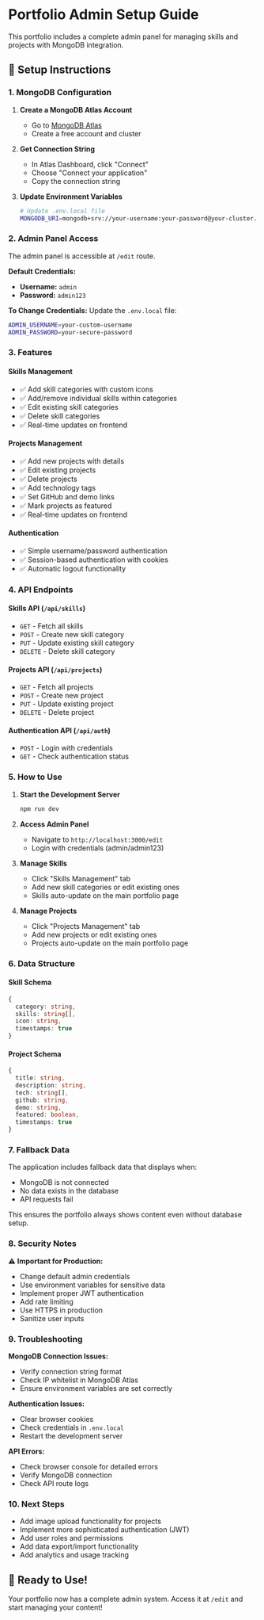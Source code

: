 # Portfolio Admin Setup Guide

This portfolio includes a complete admin panel for managing skills and projects with MongoDB integration.

## 🔧 Setup Instructions

### 1. MongoDB Configuration

1. **Create a MongoDB Atlas Account**
   - Go to [MongoDB Atlas](https://www.mongodb.com/atlas)
   - Create a free account and cluster

2. **Get Connection String**
   - In Atlas Dashboard, click "Connect"
   - Choose "Connect your application"
   - Copy the connection string

3. **Update Environment Variables**
   ```bash
   # Update .env.local file
   MONGODB_URI=mongodb+srv://your-username:your-password@your-cluster.mongodb.net/portfolio?retryWrites=true&w=majority
   ```

### 2. Admin Panel Access

The admin panel is accessible at `/edit` route.

**Default Credentials:**
- **Username:** `admin`
- **Password:** `admin123`

**To Change Credentials:**
Update the `.env.local` file:
```bash
ADMIN_USERNAME=your-custom-username
ADMIN_PASSWORD=your-secure-password
```

### 3. Features

#### Skills Management
- ✅ Add skill categories with custom icons
- ✅ Add/remove individual skills within categories
- ✅ Edit existing skill categories
- ✅ Delete skill categories
- ✅ Real-time updates on frontend

#### Projects Management
- ✅ Add new projects with details
- ✅ Edit existing projects
- ✅ Delete projects
- ✅ Add technology tags
- ✅ Set GitHub and demo links
- ✅ Mark projects as featured
- ✅ Real-time updates on frontend

#### Authentication
- ✅ Simple username/password authentication
- ✅ Session-based authentication with cookies
- ✅ Automatic logout functionality

### 4. API Endpoints

#### Skills API (`/api/skills`)
- `GET` - Fetch all skills
- `POST` - Create new skill category
- `PUT` - Update existing skill category
- `DELETE` - Delete skill category

#### Projects API (`/api/projects`)
- `GET` - Fetch all projects
- `POST` - Create new project
- `PUT` - Update existing project
- `DELETE` - Delete project

#### Authentication API (`/api/auth`)
- `POST` - Login with credentials
- `GET` - Check authentication status

### 5. How to Use

1. **Start the Development Server**
   ```bash
   npm run dev
   ```

2. **Access Admin Panel**
   - Navigate to `http://localhost:3000/edit`
   - Login with credentials (admin/admin123)

3. **Manage Skills**
   - Click "Skills Management" tab
   - Add new skill categories or edit existing ones
   - Skills auto-update on the main portfolio page

4. **Manage Projects**
   - Click "Projects Management" tab
   - Add new projects or edit existing ones
   - Projects auto-update on the main portfolio page

### 6. Data Structure

#### Skill Schema
```typescript
{
  category: string,
  skills: string[],
  icon: string,
  timestamps: true
}
```

#### Project Schema
```typescript
{
  title: string,
  description: string,
  tech: string[],
  github: string,
  demo: string,
  featured: boolean,
  timestamps: true
}
```

### 7. Fallback Data

The application includes fallback data that displays when:
- MongoDB is not connected
- No data exists in the database
- API requests fail

This ensures the portfolio always shows content even without database setup.

### 8. Security Notes

⚠️ **Important for Production:**
- Change default admin credentials
- Use environment variables for sensitive data
- Implement proper JWT authentication
- Add rate limiting
- Use HTTPS in production
- Sanitize user inputs

### 9. Troubleshooting

**MongoDB Connection Issues:**
- Verify connection string format
- Check IP whitelist in MongoDB Atlas
- Ensure environment variables are set correctly

**Authentication Issues:**
- Clear browser cookies
- Check credentials in `.env.local`
- Restart the development server

**API Errors:**
- Check browser console for detailed errors
- Verify MongoDB connection
- Check API route logs

### 10. Next Steps

- Add image upload functionality for projects
- Implement more sophisticated authentication (JWT)
- Add user roles and permissions
- Add data export/import functionality
- Add analytics and usage tracking

## 🚀 Ready to Use!

Your portfolio now has a complete admin system. Access it at `/edit` and start managing your content!
